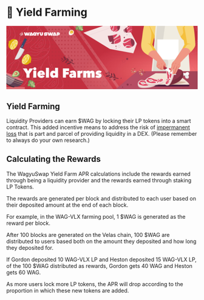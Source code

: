 # 🚜 Yield Farming

![](../../.gitbook/assets/7.-yield-farms.jpg)

## Yield Farming

Liquidity Providers can earn $WAG  by locking their LP tokens into a smart contract. This added incentive means to address the risk of [impermanent loss](https://trustwallet.com/blog/what-is-impermanent-loss) that is part and parcel of providing liquidity in a DEX. \(Please remember to always do your own research.\)

## Calculating the Rewards

The WagyuSwap Yield Farm APR calculations include the rewards earned through being a liquidity provider and the rewards earned through staking LP Tokens.

The rewards are generated per block and distributed to each user based on their deposited amount at the end of each block.

For example, in the WAG-VLX farming pool, 1 $WAG is generated as the reward per block.

After 100 blocks are generated on the Velas chain, 100 $WAG are distributed to users based both on the amount they deposited and how long they deposited for.

If Gordon deposited 10 WAG-VLX LP and Heston deposited 15 WAG-VLX LP, of the 100 $WAG distributed as rewards, Gordon gets 40 WAG and Heston gets 60 WAG.

As more users lock more LP tokens, the APR will drop according to the proportion in which these new tokens are added.

